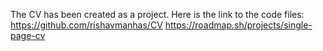 The CV has been created as a project. Here is the link to the code files: 
https://github.com/rishavmanhas/CV
https://roadmap.sh/projects/single-page-cv
